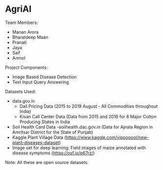 # AgriAI

Team Members:
- Manan Arora
- Bharatdeep Maan
- Pranati
- Jaya
- Saif
- Anmol


Project Components:
- Image Based Disease Detection
- Text Input Query Answering

Datasets Used:
- data.gov.in 
  - Dail Pricing Data (2015 to 2019 August - All Commodities throughout India)
  - Kisan Call Center Data (Data from 2015 and 2016 for 8 Major Cotton Producing States in India
- Soil Health Card Data -soilhealth.dac.gov.in (Data for Ajnala Region in Amritsar District for the State of Punjab)
- Kaggle Plant Village Data (https://www.kaggle.com/vipoooool/new-plant-diseases-dataset)
- Image set for deep learning: Field images of maize annotated with disease symptoms (https://osf.io/p67rz/)

Note: All these are open source datasets. 


